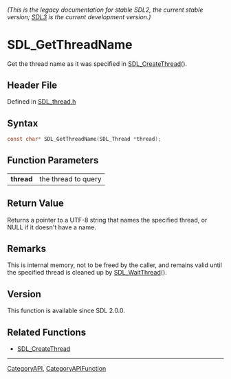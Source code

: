 ###### (This is the legacy documentation for stable SDL2, the current stable version; [SDL3](https://wiki.libsdl.org/SDL3/) is the current development version.)
# SDL_GetThreadName

Get the thread name as it was specified in [SDL_CreateThread](SDL_CreateThread)().

## Header File

Defined in [SDL_thread.h](https://github.com/libsdl-org/SDL/blob/SDL2/include/SDL_thread.h)

## Syntax

```c
const char* SDL_GetThreadName(SDL_Thread *thread);

```

## Function Parameters

|                |                     |
| -------------- | ------------------- |
| **thread**     | the thread to query |

## Return Value

Returns a pointer to a UTF-8 string that names the specified thread, or
NULL if it doesn't have a name.

## Remarks

This is internal memory, not to be freed by the caller, and remains valid
until the specified thread is cleaned up by
[SDL_WaitThread](SDL_WaitThread)().

## Version

This function is available since SDL 2.0.0.

## Related Functions

* [SDL_CreateThread](SDL_CreateThread)

----
[CategoryAPI](CategoryAPI), [CategoryAPIFunction](CategoryAPIFunction)


